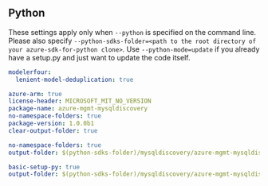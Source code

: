 ## Python

These settings apply only when `--python` is specified on the command line.
Please also specify `--python-sdks-folder=<path to the root directory of your azure-sdk-for-python clone>`.
Use `--python-mode=update` if you already have a setup.py and just want to update the code itself.

``` yaml $(python)
modelerfour:
  lenient-model-deduplication: true
```

``` yaml $(python) && $(track2)
azure-arm: true
license-header: MICROSOFT_MIT_NO_VERSION
package-name: azure-mgmt-mysqldiscovery
no-namespace-folders: true
package-version: 1.0.0b1
clear-output-folder: true
```

``` yaml $(python) && $(python-mode) == 'update' && $(track2)
no-namespace-folders: true
output-folder: $(python-sdks-folder)/mysqldiscovery/azure-mgmt-mysqldiscovery/azure/mgmt/mysqldiscovery
```

``` yaml $(python) && $(python-mode) == 'create' && $(track2)
basic-setup-py: true
output-folder: $(python-sdks-folder)/mysqldiscovery/azure-mgmt-mysqldiscovery
```

